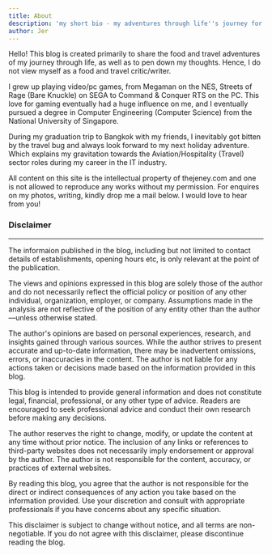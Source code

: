 ```yaml
---
title: About
description: 'my short bio - my adventures through life''s journey for building websites'
author: Jer
---
```


Hello! This blog is created primarily to share the food and travel adventures of my journey through life, as well as to pen down my thoughts. Hence, I do not view myself as a food and travel critic/writer.

I grew up playing video/pc games, from Megaman on the NES, Streets of Rage (Bare Knuckle) on SEGA to Command & Conquer RTS on the PC. This love for gaming eventually had a huge influence on me, and I eventually pursued a degree in Computer Engineering (Computer Science) from the National University of Singapore.

During my graduation trip to Bangkok with my friends, I inevitably got bitten by the travel bug and always look forward to my next holiday adventure. Which explains my gravitation towards the Aviation/Hospitality (Travel) sector roles during my career in the IT industry.

All content on this site is the intellectual property of thejeney.com and one is not allowed to reproduce any works without my permission. For enquires on my photos, writing, kindly drop me a mail below. I would love to hear from you!

### Disclaimer

---

The informaion published in the blog, including but not limited to contact details of establishments, opening hours etc, is only relevant at the point of the publication.

The views and opinions expressed in this blog are solely those of the author and do not necessarily reflect the official policy or position of any other individual, organization, employer, or company. Assumptions made in the analysis are not reflective of the position of any entity other than the author—unless otherwise stated.

The author's opinions are based on personal experiences, research, and insights gained through various sources. While the author strives to present accurate and up-to-date information, there may be inadvertent omissions, errors, or inaccuracies in the content. The author is not liable for any actions taken or decisions made based on the information provided in this blog.

This blog is intended to provide general information and does not constitute legal, financial, professional, or any other type of advice. Readers are encouraged to seek professional advice and conduct their own research before making any decisions.

The author reserves the right to change, modify, or update the content at any time without prior notice. The inclusion of any links or references to third-party websites does not necessarily imply endorsement or approval by the author. The author is not responsible for the content, accuracy, or practices of external websites.

By reading this blog, you agree that the author is not responsible for the direct or indirect consequences of any action you take based on the information provided. Use your discretion and consult with appropriate professionals if you have concerns about any specific situation.

This disclaimer is subject to change without notice, and all terms are non-negotiable. If you do not agree with this disclaimer, please discontinue reading the blog.